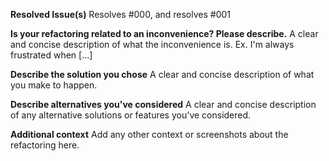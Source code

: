 **Resolved Issue(s)**
Resolves #000, and resolves #001

**Is your refactoring related to an inconvenience? Please describe.**
A clear and concise description of what the inconvenience is. Ex. I'm always frustrated when [...]

**Describe the solution you chose**
A clear and concise description of what you make to happen.

**Describe alternatives you've considered**
A clear and concise description of any alternative solutions or features you've considered.

**Additional context**
Add any other context or screenshots about the refactoring here.
